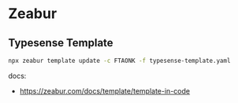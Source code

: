 # Zeabur

## Typesense Template

```sh
npx zeabur template update -c FTAONK -f typesense-template.yaml
```

docs:

- https://zeabur.com/docs/template/template-in-code
